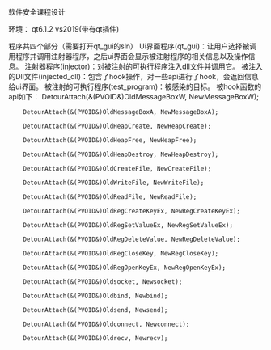 软件安全课程设计

环境：
qt6.1.2
vs2019(带有qt插件)

程序共四个部分（需要打开qt_gui的sln）
Ui界面程序(qt_gui)：让用户选择被调用程序并调用注射器程序，之后ui界面会显示被注射程序的相关信息以及操作信息。
注射器程序(injector)：对被注射的可执行程序注入dll文件并调用它。
被注入的Dll文件(injected_dll)：包含了hook操作，对一些api进行了hook，会返回信息给ui界面。
被注射的可执行程序(test_program)：被感染的目标。
被hook函数的api如下：
        DetourAttach(&(PVOID&)OldMessageBoxW, NewMessageBoxW);
        
        DetourAttach(&(PVOID&)OldMessageBoxA, NewMessageBoxA);
        
        DetourAttach(&(PVOID&)OldHeapCreate, NewHeapCreate);
        
        DetourAttach(&(PVOID&)OldHeapFree, NewHeapFree);
        
        DetourAttach(&(PVOID&)OldHeapDestroy, NewHeapDestroy);
        
        DetourAttach(&(PVOID&)OldCreateFile, NewCreateFile);
        
        DetourAttach(&(PVOID&)OldWriteFile, NewWriteFile);
        
        DetourAttach(&(PVOID&)OldReadFile, NewReadFile);
        
        DetourAttach(&(PVOID&)OldRegCreateKeyEx, NewRegCreateKeyEx);
        
        DetourAttach(&(PVOID&)OldRegSetValueEx, NewRegSetValueEx);
        
        DetourAttach(&(PVOID&)OldRegDeleteValue, NewRegDeleteValue);
        
        DetourAttach(&(PVOID&)OldRegCloseKey, NewRegCloseKey);
        
        DetourAttach(&(PVOID&)OldRegOpenKeyEx, NewRegOpenKeyEx);
        
        DetourAttach(&(PVOID&)Oldsocket, Newsocket);
        
        DetourAttach(&(PVOID&)Oldbind, Newbind);
        
        DetourAttach(&(PVOID&)Oldsend, Newsend);
        
        DetourAttach(&(PVOID&)Oldconnect, Newconnect);
        
        DetourAttach(&(PVOID&)Oldrecv, Newrecv);
